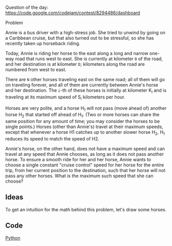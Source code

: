 Question of the day: https://code.google.com/codejam/contest/8294486/dashboard

Problem

Annie is a bus driver with a high-stress job. She tried to unwind
by going on a Caribbean cruise, but that also turned out to be
stressful, so she has recently taken up horseback riding.

Today, Annie is riding her horse to the east along a long and
narrow one-way road that runs west to east. She is currently at
kilometer `0` of the road, and her destination is at kilometer `D`;
kilometers along the road are numbered from west to east.

There are `N` other horses traveling east on the same road; all of
them will go on traveling forever, and all of them are currently
between Annie's horse and her destination. The `i`-th of these horses
is initially at kilometer K<sub>i</sub> and is traveling at its
maximum speed of S<sub>i</sub> kilometers per hour.

Horses are very polite, and a horse H<sub>1</sub> will not pass
(move ahead of) another horse H<sub>2</sub> that started off ahead
of H<sub>1</sub>. (Two or more horses can share the same position
for any amount of time; you may consider the horses to be single
points.) Horses (other than Annie's) travel at their maximum
speeds, except that whenever a horse H1 catches up to another
slower horse H<sub>2</sub>, H<sub>1</sub> reduces its speed to
match the speed
of H2.

Annie's horse, on the other hand, does not have a maximum speed and
can travel at any speed that Annie chooses, as long as it does not
pass another horse. To ensure a smooth ride for her and her horse,
Annie wants to choose a single constant "cruise control" speed for
her horse for the entire trip, from her current position to the
destination, such that her horse will not pass any other horses.
What is the maximum such speed that she can choose?

## Ideas

To get an intuition for the math behind this problem, let's draw
some horses.

## Code

[Python](./cruise-control.py)